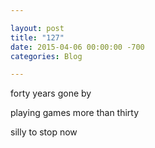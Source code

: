 ```yaml
---

layout: post  
title: "127"  
date: 2015-04-06 00:00:00 -700  
categories: Blog

---
```


forty years gone by  
  
playing games more than thirty  
  
silly to stop now   
  
 

